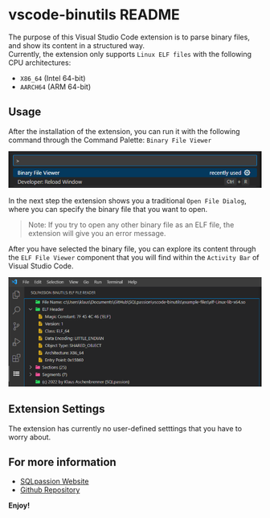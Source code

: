 # vscode-binutils README

The purpose of this Visual Studio Code extension is to parse binary files, and show its content in a structured way.</br>
Currently, the extension only supports `Linux ELF files` with the following CPU architectures:

* `X86_64` (Intel 64-bit)
* `AARCH64` (ARM 64-bit)

## Usage

After the installation of the extension, you can run it with the following command through the Command Palette: `Binary File Viewer`

![The Binary File Viewer command](media/CommandPalette.png)

In the next step the extension shows you a traditional `Open File Dialog`, where you can specify the binary file that you want to open.</br>

> Note: If you try to open any other binary file as an ELF file, the extension will give you an error message.

After you have selected the binary file, you can explore its content through the `ELF File Viewer` component that you will find within the `Activity Bar` of Visual Studio Code.

![The Binary File Viewer extension](media/ELFFileViewer.png)

## Extension Settings

The extension has currently no user-defined setttings that you have to worry about.

## For more information

* [SQLpassion Website](https://www.SQLpassion.at)
* [Github Repository](https://www.github.com/sqlpassion/vscode-binutils)

**Enjoy!**